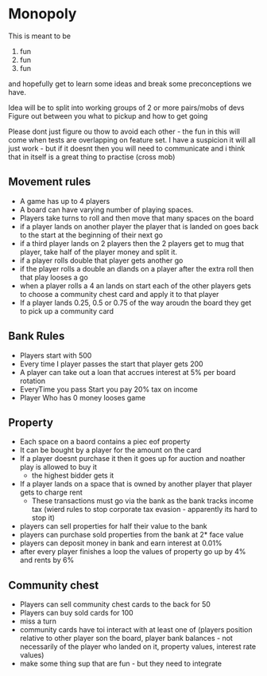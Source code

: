 # Monopoly

This is meant to be 
1) fun
2) fun
3) fun

and hopefully get to learn some ideas and break some preconceptions we have.

Idea will be to split into working groups of 2 or more pairs/mobs of devs
Figure out between you what to pickup and how to get going

Please dont just figure ou thow to avoid each other - the fun in this will come when tests are overlapping on feature set.
I have a suspicion it will all just work - but if it doesnt then you will need to communicate and i think that 
in itself is a great thing to practise (cross mob)

## Movement rules

 - A game has up to 4 players
 - A board can have varying number of playing spaces.
 - Players take turns to roll and then move that many spaces on the board
 - if a player lands on another player the player that is landed on goes back to the start at the beginning of their next go
 - if a third player lands on 2 players then the 2 players get to mug that player, take half of the player money and split it.
 - if a player rolls double that player gets another go
 - if the player rolls a double an dlands on a player after the extra roll then that play looses a go
 - when a player rolls a 4 an lands on start each of the other players gets to choose a community chest card and apply it to that player
 - If a player lands 0.25, 0.5 or 0.75 of the way aroudn the board they get to pick up a community card

## Bank Rules

 - Players start with 500
 - Every time I player passes the start that player gets 200
 - A player can take out a loan that accrues interest at 5% per board rotation
 - EveryTime you pass Start you pay 20% tax on income
 - Player Who has 0 money looses game
 

## Property

 - Each space on a baord contains a piec eof property
 - It can be bought by a player for the amount on the card
 - If a player doesnt purchase it then it goes up for auction and noather play is allowed to buy it
   - the highest bidder gets it
 - If a player lands on a space that is owned by another player that player gets to charge rent
   - These transactions must go via the bank as the bank tracks income tax (wierd rules to stop corporate tax evasion - apparently its hard to stop it)
 - players can sell properties for half their value to the bank
 - players can purchase sold properties from the bank at 2* face value
 - players can deposit money in bank and earn interest at 0.01%
 - after every player finishes a loop the values of property go up by 4% and rents by 6%

## Community chest
 - Players can sell community chest cards to the back for 50
 - Players can buy sold cards for 100 
 - miss a turn
 - community cards have toi interact with at least one of (players position relative to other player son the board, player bank balances - not necessarily of the player who landed on it, property values, interest rate values)
 - make some thing sup that are fun - but they need to integrate
